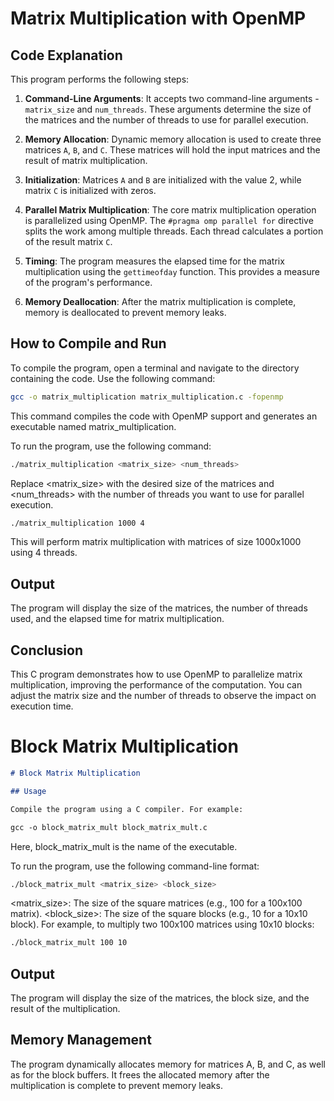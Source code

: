 # Matrix Multiplication with OpenMP

## Code Explanation

This program performs the following steps:

1. **Command-Line Arguments**: It accepts two command-line arguments - `matrix_size` and `num_threads`. These arguments determine the size of the matrices and the number of threads to use for parallel execution.

2. **Memory Allocation**: Dynamic memory allocation is used to create three matrices `A`, `B`, and `C`. These matrices will hold the input matrices and the result of matrix multiplication.

3. **Initialization**: Matrices `A` and `B` are initialized with the value 2, while matrix `C` is initialized with zeros.

4. **Parallel Matrix Multiplication**: The core matrix multiplication operation is parallelized using OpenMP. The `#pragma omp parallel for` directive splits the work among multiple threads. Each thread calculates a portion of the result matrix `C`.

5. **Timing**: The program measures the elapsed time for the matrix multiplication using the `gettimeofday` function. This provides a measure of the program's performance.

6. **Memory Deallocation**: After the matrix multiplication is complete, memory is deallocated to prevent memory leaks.

## How to Compile and Run

To compile the program, open a terminal and navigate to the directory containing the code. Use the following command:

```bash
gcc -o matrix_multiplication matrix_multiplication.c -fopenmp
```

This command compiles the code with OpenMP support and generates an executable named matrix_multiplication.

To run the program, use the following command:
```bash
./matrix_multiplication <matrix_size> <num_threads>
```

Replace <matrix_size> with the desired size of the matrices and <num_threads> with the number of threads you want to use for parallel execution.
```bash
./matrix_multiplication 1000 4
```

This will perform matrix multiplication with matrices of size 1000x1000 using 4 threads.

## Output

The program will display the size of the matrices, the number of threads used, and the elapsed time for matrix multiplication.

## Conclusion

This C program demonstrates how to use OpenMP to parallelize matrix multiplication, improving the performance of the computation. You can adjust the matrix size and the number of threads to observe the impact on execution time.




# Block Matrix Multiplication

```markdown
# Block Matrix Multiplication

## Usage

Compile the program using a C compiler. For example:

gcc -o block_matrix_mult block_matrix_mult.c
```

Here, block_matrix_mult is the name of the executable.

To run the program, use the following command-line format:
```bash
./block_matrix_mult <matrix_size> <block_size>
```

<matrix_size>: The size of the square matrices (e.g., 100 for a 100x100 matrix).
<block_size>: The size of the square blocks (e.g., 10 for a 10x10 block).
For example, to multiply two 100x100 matrices using 10x10 blocks:

```bash
./block_matrix_mult 100 10
```

## Output
The program will display the size of the matrices, the block size, and the result of the multiplication.

## Memory Management
The program dynamically allocates memory for matrices A, B, and C, as well as for the block buffers. It frees the allocated memory after the multiplication is complete to prevent memory leaks.
